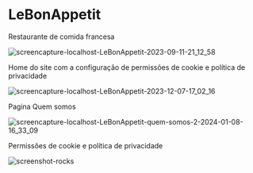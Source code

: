 # LeBonAppetit
Restaurante de comida francesa

![screencapture-localhost-LeBonAppetit-2023-09-11-21_12_58](https://github.com/Jose-augusto-git/LeBonAppetit/assets/73261477/b41164e9-b717-4465-8ee9-108d1b625d32)

Home do site com a configuração de permissões de cookie e política de privacidade 

![screencapture-localhost-LeBonAppetit-2023-12-07-17_02_16](https://github.com/Jose-augusto-git/LeBonAppetit/assets/73261477/f6e5810c-e646-44fd-a4c4-d46d08b4eb31)

Pagina Quem somos 

![screencapture-localhost-LeBonAppetit-quem-somos-2-2024-01-08-16_33_09](https://github.com/Jose-augusto-git/LeBonAppetit/assets/73261477/8ed7ff4a-1bad-4c37-ae50-cfca2fec8af8)

Permissões de cookie e política de privacidade  

![screenshot-rocks](https://github.com/Jose-augusto-git/LeBonAppetit/assets/73261477/f4c14419-1bc5-4911-b300-834710a987a3)


